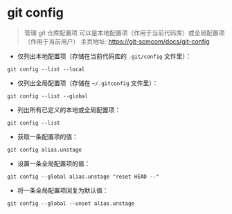 # git config

> 管理 git 仓库配置项
> 可以是本地配置项（作用于当前代码库）或全局配置项（作用于当前用户）
> 主页地址: <https://git-scmcom/docs/git-config>

- 仅列出本地配置项（存储在当前代码库的 `.git/config`  文件里）：

`git config --list --local`

- 仅列出全局配置项（存储在 `~/.gitconfig` 文件里）：

`git config --list --global`

- 列出所有已定义的本地或全局配置项：

`git config --list`

- 获取一条配置项的值：

`git config alias.unstage`

- 设置一条全局配置项的值：

`git config --global alias.unstage "reset HEAD --"`

- 将一条全局配置项回复为默认值：

`git config --global --unset alias.unstage`

[#]: contributors: ([李峰])